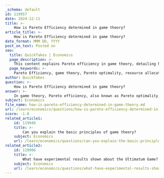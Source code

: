 ```yaml
---
_schema: default
id: 119957
date: 2024-12-11
title: >-
    How is Pareto Efficiency determined in game theory?
article_title: >-
    How is Pareto Efficiency determined in game theory?
date_format: MMM DD, YYYY
post_on_text: Posted on
seo:
  title: QuickTakes | Economics
  page_description: >-
    This content explains Pareto efficiency in game theory, detailing how to determine if an allocation is Pareto efficient by evaluating potential Pareto improvements in strategic interactions among players.
  page_keywords: >-
    Pareto Efficiency, game theory, Pareto optimality, resource allocation, strategic interactions, Pareto improvement, outcome evaluation, payoffs, economic analysis, social dilemmas
author: QuickTakes
question: >-
    How is Pareto Efficiency determined in game theory?
answer: >-
    In game theory, Pareto efficiency, also known as Pareto optimality, is a crucial concept used to evaluate the outcomes of strategic interactions among players. An allocation of resources is considered Pareto efficient if there is no other allocation that can make at least one player better off without making at least one other player worse off. This means that once an outcome is reached, any attempt to improve the situation for one player would necessarily harm another player.\n\nTo determine whether an allocation is Pareto efficient, one can ask whether there exists any alternative allocation that would result in a Pareto improvement. A Pareto improvement occurs when at least one individual’s payoff increases while no one else’s payoff decreases. If no such alternative exists, the current allocation is deemed Pareto efficient.\n\nFormally, an outcome $ z' $ Pareto dominates another outcome $ z $ if the payoffs for all players in $ z' $ are greater than or equal to those in $ z $, with at least one player receiving a strictly higher payoff. An outcome $ z $ is Pareto efficient if it is not Pareto dominated by any other outcome $ z' $.\n\nIn summary, Pareto efficiency is determined by evaluating whether it is possible to reallocate resources in a way that improves at least one player's situation without negatively impacting others. This concept is fundamental in analyzing the effectiveness of resource allocation in various strategic settings, including economics and social dilemmas.
subject: Economics
file_name: how-is-pareto-efficiency-determined-in-game-theory.md
url: /learn/economics/questions/how-is-pareto-efficiency-determined-in-game-theory
score: -1.0
related_article1:
    id: 119949
    title: >-
        Can you explain the basic principles of game theory?
    subject: Economics
    url: /learn/economics/questions/can-you-explain-the-basic-principles-of-game-theory
related_article2:
    id: 119966
    title: >-
        What have experimental results shown about the Ultimatum Game?
    subject: Economics
    url: /learn/economics/questions/what-have-experimental-results-shown-about-the-ultimatum-game
---
```


&nbsp;